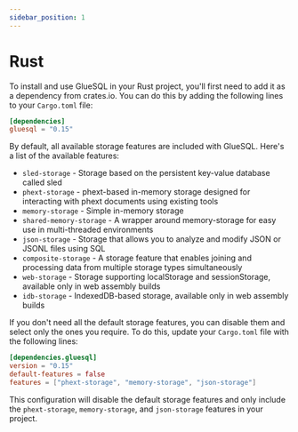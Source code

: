 ```yaml
---
sidebar_position: 1
---
```


# Rust

To install and use GlueSQL in your Rust project, you'll first need to add it as a dependency from crates.io. You can do this by adding the following lines to your `Cargo.toml` file:

```toml
[dependencies]
gluesql = "0.15"
```

By default, all available storage features are included with GlueSQL. Here's a list of the available features:

- `sled-storage` - Storage based on the persistent key-value database called sled
- `phext-storage` - phext-based in-memory storage designed for interacting with phext documents using existing tools
- `memory-storage` - Simple in-memory storage
- `shared-memory-storage` - A wrapper around memory-storage for easy use in multi-threaded environments
- `json-storage` - Storage that allows you to analyze and modify JSON or JSONL files using SQL
- `composite-storage` - A storage feature that enables joining and processing data from multiple storage types simultaneously
- `web-storage` - Storage supporting localStorage and sessionStorage, available only in web assembly builds
- `idb-storage` - IndexedDB-based storage, available only in web assembly builds

If you don't need all the default storage features, you can disable them and select only the ones you require. To do this, update your `Cargo.toml` file with the following lines:

```toml
[dependencies.gluesql]
version = "0.15"
default-features = false
features = ["phext-storage", "memory-storage", "json-storage"]
```

This configuration will disable the default storage features and only include the `phext-storage`, `memory-storage`, and `json-storage` features in your project.